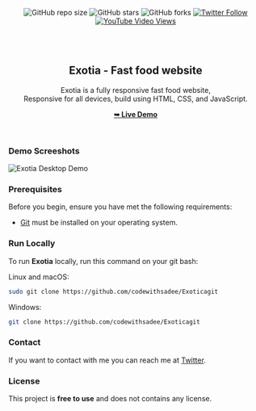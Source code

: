 <div align="center">
  
  ![GitHub repo size](https://img.shields.io/github/repo-size/codewithsadee/Exotia)
  ![GitHub stars](https://img.shields.io/github/stars/codewithsadee/Exotia?style=social)
  ![GitHub forks](https://img.shields.io/github/forks/codewithsadee/Exotia?style=social)
  [![Twitter Follow](https://img.shields.io/twitter/follow/codewithsadee?style=social)](https://twitter.com/intent/follow?screen_name=codewithsadee)
  [![YouTube Video Views](https://img.shields.io/youtube/views/5XnX83goEZo?style=social)](https://youtu.be/5XnX83goEZo)

  <br />
  <br />

  <h2 align="center">Exotia - Fast food website</h2>

  Exotia is a fully responsive fast food website, <br />Responsive for all devices, build using HTML, CSS, and JavaScript.

  <a href="https://codewithsadee.github.io/Exotia/"><strong>➥ Live Demo</strong></a>

</div>

<br />

### Demo Screeshots

![Exotia Desktop Demo](./readme-images/desktop.png "Desktop Demo")

### Prerequisites

Before you begin, ensure you have met the following requirements:

* [Git](https://git-scm.com/downloads "Download Git") must be installed on your operating system.

### Run Locally

To run **Exotia** locally, run this command on your git bash:

Linux and macOS:

```bash
sudo git clone https://github.com/codewithsadee/Exoticagit
```

Windows:

```bash
git clone https://github.com/codewithsadee/Exoticagit
```

### Contact

If you want to contact with me you can reach me at [Twitter](https://www.twitter.com/codewithsadee).

### License

This project is **free to use** and does not contains any license.
